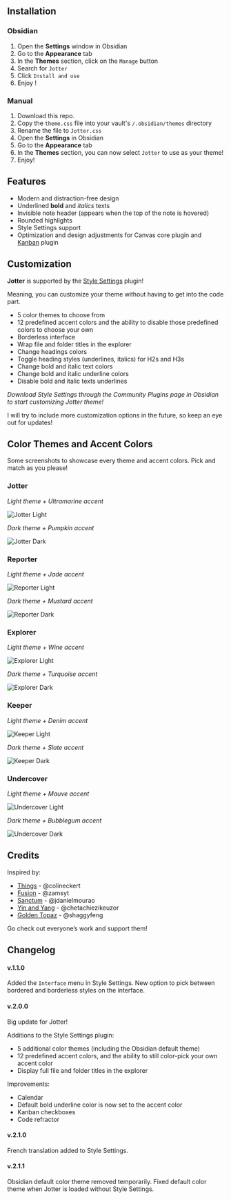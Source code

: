 ## Installation

### Obsidian

1. Open the **Settings** window in Obsidian
2. Go to the **Appearance** tab
3. In the **Themes** section, click on the `Manage` button
4. Search for `Jotter`
5. Click `Install and use`
6. Enjoy ! 

### Manual

1. Download this repo.
2. Copy the `theme.css` file into your vault's `/.obsidian/themes` directory
4.  Rename the file to `Jotter.css` 
5.  Open the **Settings** in Obsidian
6.  Go to the **Appearance** tab
7.  In the **Themes** section, you can now select `Jotter` to use as your theme!
8.  Enjoy!

## Features

- Modern and distraction-free design
- Underlined **bold** and *italics* texts
- Invisible note header (appears when the top of the note is hovered)
- Rounded highlights
- Style Settings support
- Optimization and design adjustments for Canvas core plugin and [Kanban](https://github.com/mgmeyers/obsidian-kanban) plugin

## Customization

**Jotter** is supported by the [Style Settings](https://github.com/mgmeyers/obsidian-style-settings) plugin!

Meaning, you can customize your theme without having to get into the code part.

- 5 color themes to choose from
- 12 predefined accent colors and the ability to disable those predefined colors to choose your own
- Borderless interface
- Wrap file and folder titles in the explorer
- Change headings colors
- Toggle heading styles (underlines, italics) for H2s and H3s
- Change bold and italic text colors
- Change bold and italic underline colors
- Disable bold and italic texts underlines

*Download Style Settings through the Community Plugins page in Obsidian to start customizing Jotter theme!*

I will try to include more customization options in the future, so keep an eye out for updates!

## Color Themes and Accent Colors

Some screenshots to showcase every theme and accent colors.
Pick and match as you please!

### Jotter

*Light theme + Ultramarine accent*

![Jotter Light](./assets/jotter-light-ultramarine.png)

*Dark theme + Pumpkin accent*

![Jotter Dark](./assets/jotter-dark-pumpkin.png)

### Reporter

*Light theme + Jade accent*

![Reporter Light](./assets/reporter-light-jade.png)

*Dark theme + Mustard accent*

![Reporter Dark](./assets/reporter-dark-mustard.png)

### Explorer

*Light theme + Wine accent*

![Explorer Light](./assets/explorer-light-wine.png)

*Dark theme + Turquoise accent*

![Explorer Dark](./assets/explorer-dark-turquoise.png)

### Keeper

*Light theme + Denim accent*

![Keeper Light](./assets/keeper-light-denim.png)

*Dark theme + Slate accent*

![Keeper Dark](./assets/keeper-dark-slate.png)

### Undercover

*Light theme + Mauve accent*

![Undercover Light](./assets/undercover-light-mauve.png)

*Dark theme + Bubblegum accent*

![Undercover Dark](./assets/undercover-dark-bubblegum.png)

## Credits

Inspired by:

- [Things](https://github.com/colineckert/obsidian-things) - @colineckert
- [Fusion](https://github.com/zamsyt/obsidian-fusion) - @zamsyt
- [Sanctum]( https://github.com/jdanielmourao/obsidian-sanctum) - @jdanielmourao
- [Yin and Yang](https://github.com/chetachiezikeuzor/Yin-and-Yang-Theme) - @chetachiezikeuzor
- [Golden Topaz](https://github.com/shaggyfeng/obsidian-Golden-Topaz-theme) - @shaggyfeng

Go check out everyone’s work and support them!

## Changelog

#### v.1.1.0

Added the `Interface` menu in Style Settings.
New option to pick between bordered and borderless styles on the interface.

#### v.2.0.0

Big update for Jotter!

Additions to the Style Settings plugin:
- 5 additional color themes (including the Obsidian default theme)
- 12 predefined accent colors, and the ability to still color-pick your own accent color
- Display full file and folder titles in the explorer

Improvements:
- Calendar
- Default bold underline color is now set to the accent color
- Kanban checkboxes
- Code refractor

#### v.2.1.0

French translation added to Style Settings.

#### v.2.1.1

Obsidian default color theme removed temporarily.
Fixed default color theme when Jotter is loaded without Style Settings.